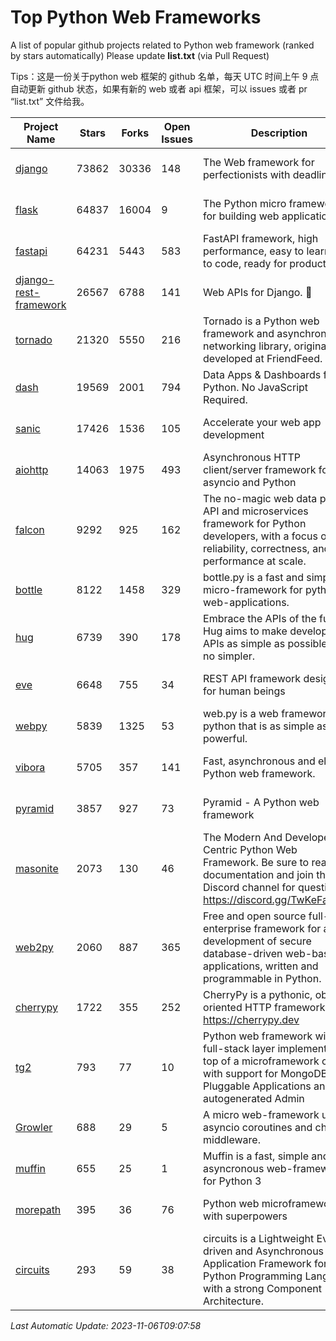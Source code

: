 # Top Python Web Frameworks
A list of popular github projects related to Python web framework (ranked by stars automatically)
Please update **list.txt** (via Pull Request)

Tips：这是一份关于python web 框架的 github 名单，每天 UTC 时间上午 9 点自动更新 github 状态，如果有新的 web 或者 api 框架，可以 issues 或者 pr “list.txt” 文件给我。

| Project Name | Stars | Forks | Open Issues | Description | Last Commit |
| ------------ | ----- | ----- | ----------- | ----------- | ----------- |
| [django](https://github.com/django/django) | 73862 | 30336 | 148 | The Web framework for perfectionists with deadlines. | 2023-11-03 15:28:04 |
| [flask](https://github.com/pallets/flask) | 64837 | 16004 | 9 | The Python micro framework for building web applications. | 2023-10-28 15:42:53 |
| [fastapi](https://github.com/tiangolo/fastapi) | 64231 | 5443 | 583 | FastAPI framework, high performance, easy to learn, fast to code, ready for production | 2023-11-04 02:03:01 |
| [django-rest-framework](https://github.com/encode/django-rest-framework) | 26567 | 6788 | 141 | Web APIs for Django. 🎸 | 2023-11-05 05:59:10 |
| [tornado](https://github.com/tornadoweb/tornado) | 21320 | 5550 | 216 | Tornado is a Python web framework and asynchronous networking library, originally developed at FriendFeed. | 2023-11-02 01:48:50 |
| [dash](https://github.com/plotly/dash) | 19569 | 2001 | 794 | Data Apps & Dashboards for Python. No JavaScript Required. | 2023-10-26 19:38:28 |
| [sanic](https://github.com/sanic-org/sanic) | 17426 | 1536 | 105 |  Accelerate your web app development  | Build fast. Run fast. | 2023-09-07 12:26:56 |
| [aiohttp](https://github.com/aio-libs/aiohttp) | 14063 | 1975 | 493 | Asynchronous HTTP client/server framework for asyncio and Python | 2023-11-03 14:01:27 |
| [falcon](https://github.com/falconry/falcon) | 9292 | 925 | 162 | The no-magic web data plane API and microservices framework for Python developers, with a focus on reliability, correctness, and performance at scale. | 2023-11-05 18:42:40 |
| [bottle](https://github.com/bottlepy/bottle) | 8122 | 1458 | 329 | bottle.py is a fast and simple micro-framework for python web-applications. | 2022-09-05 15:24:52 |
| [hug](https://github.com/hugapi/hug) | 6739 | 390 | 178 | Embrace the APIs of the future. Hug aims to make developing APIs as simple as possible, but no simpler. | 2023-06-30 13:14:01 |
| [eve](https://github.com/pyeve/eve) | 6648 | 755 | 34 | REST API framework designed for human beings | 2023-07-10 07:05:49 |
| [webpy](https://github.com/webpy/webpy) | 5839 | 1325 | 53 | web.py is a web framework for python that is as simple as it is powerful.  | 2023-10-10 14:43:13 |
| [vibora](https://github.com/vibora-io/vibora) | 5705 | 357 | 141 | Fast, asynchronous and elegant Python web framework. | 2019-02-11 10:54:12 |
| [pyramid](https://github.com/Pylons/pyramid) | 3857 | 927 | 73 | Pyramid - A Python web framework | 2023-09-14 21:55:43 |
| [masonite](https://github.com/MasoniteFramework/masonite) | 2073 | 130 | 46 | The Modern And Developer Centric Python Web Framework. Be sure to read the documentation and join the Discord channel for questions: https://discord.gg/TwKeFahmPZ | 2023-10-29 02:20:15 |
| [web2py](https://github.com/web2py/web2py) | 2060 | 887 | 365 | Free and open source full-stack enterprise framework for agile development of secure database-driven web-based applications, written and programmable in Python. | 2023-10-29 21:02:09 |
| [cherrypy](https://github.com/cherrypy/cherrypy) | 1722 | 355 | 252 | CherryPy is a pythonic, object-oriented HTTP framework.      https://cherrypy.dev | 2023-08-04 13:52:17 |
| [tg2](https://github.com/TurboGears/tg2) | 793 | 77 | 10 | Python web framework with full-stack layer implemented on top of a microframework core with support for MongoDB, Pluggable Applications and autogenerated Admin | 2023-05-30 13:59:15 |
| [Growler](https://github.com/pyGrowler/Growler) | 688 | 29 | 5 | A micro web-framework using asyncio coroutines and chained middleware. | 2020-03-08 07:51:41 |
| [muffin](https://github.com/klen/muffin) | 655 | 25 | 1 | Muffin is a fast, simple and asyncronous web-framework for Python 3 | 2023-10-11 08:53:36 |
| [morepath](https://github.com/morepath/morepath) | 395 | 36 | 76 | Python web microframework with superpowers | 2022-05-29 18:09:39 |
| [circuits](https://github.com/circuits/circuits) | 293 | 59 | 38 | circuits is a Lightweight Event driven and Asynchronous Application Framework for the Python Programming Language with a strong Component Architecture. | 2023-02-07 19:39:20 |

*Last Automatic Update: 2023-11-06T09:07:58*